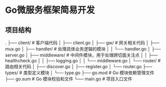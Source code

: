 # Go微服务框架简易开发

## 项目结构
.
├── client/                 # 客户端代码
│   ├── client.go
│   ├── gw/                 # 网关相关代码
│   ├── mux.go
│   ├── handler/            # 处理具体业务逻辑的模块
│   │   └── handler.go
│   ├── server.go
│   ├── middleware/         # 中间件模块，用于处理跨切面关注点
│   │   ├── healthcheck.go
│   │   ├── logging.go
│   │   └── middleware.go
│   └── router/             # 路由相关代码
│       ├── discover.go
│       ├── register.go
│       └── router.go
├── types/                  # 类型定义模块
│   └── type.go
├── go.mod                  # Go 模块依赖管理文件
├── go.sum                  # Go 模块校验和文件
└── main.go                 # 项目入口文件
